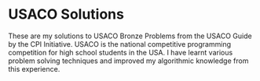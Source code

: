# USACO Solutions

These are my solutions to USACO Bronze Problems from the USACO Guide by the CPI Initiative. USACO is the national competitive programming competition for high school students in the USA. I have learnt various problem solving techniques and improved my algorithmic knowledge from this experience. 

